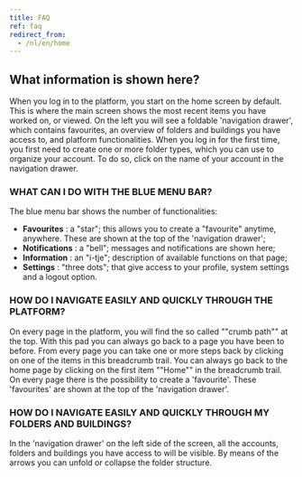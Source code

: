 ```yaml
---
title: FAQ
ref: faq
redirect_from:
  - /nl/en/home
---
```


## What information is shown here?
When you log in to the platform, you start on the home screen by default. This is where the main screen shows the most recent items you have worked on, or viewed. On the left you will see a foldable 'navigation drawer', which contains favourites, an overview of folders and buildings you have access to, and platform functionalities. When you log in for the first time, you first need to create one or more folder types, which you can use to organize your account. To do so, click on the name of your account in the navigation drawer.

### WHAT CAN I DO WITH THE BLUE MENU BAR?
The blue menu bar shows the number of functionalities:
- **Favourites** : a "star"; this allows you to create a "favourite" anytime, anywhere. These are shown at the top of the 'navigation drawer';
- **Notifications** : a "bell"; messages and notifications are shown here;
- **Information** : an "i-tje"; description of available functions on that page;
- **Settings** : "three dots"; that give access to your profile, system settings and a logout option.


### HOW DO I NAVIGATE EASILY AND QUICKLY THROUGH THE PLATFORM?
On every page in the platform, you will find the so called ""crumb path"" at the top. With this pad you can always go back to a page you have been to before. From every page you can take one or more steps back by clicking on one of the items in this breadcrumb trail. You can always go back to the home page by clicking on the first item ""Home"" in the breadcrumb trail. On every page there is the possibility to create a 'favourite'. These 'favourites' are shown at the top of the 'navigation drawer'.


### HOW DO I NAVIGATE EASILY AND QUICKLY THROUGH MY FOLDERS AND BUILDINGS?
In the 'navigation drawer' on the left side of the screen, all the accounts, folders and buildings you have access to will be visible. By means of the arrows you can unfold or collapse the folder structure.
